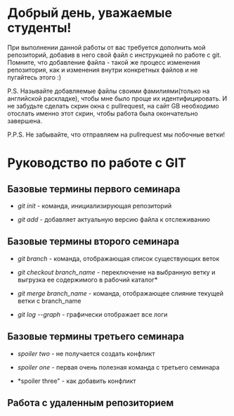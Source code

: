 # Добрый день, уважаемые студенты! 
  При выполнении данной работы от вас требуется дополнить мой репозиторий, добавив в него свой файл с инструкцией по работе с git. Помните, что добавление файла - такой же процесс изменения репозитория, как и изменения внутри конкретных файлов и не пугайтесь этого :)

  P.S. Называйте добавляемые файлы своими фамилиями(только на английской раскладке), чтобы мне было проще их идентифицировать. И не забудьте сделать скрин окна с pullrequest, на сайт GB необходимо отослать именно этот скрин, чтобы работа была окончательно завершена.

  P.P.S. Не забывайте, что отправляем на pullrequest мы побочные ветки!

  # Руководство по работе с GIT

## Базовые термины первого семинара

* *git init* - команда, инициализирующая репозиторий

* *git add* - добавляет актуальную версию файла к отслеживанию

## Базовые термины второго семинара

* *git branch* - команда, отображающая список существующих веток

* *git checkout branch_name* - переключение на выбранную ветку и выгрузка ее содержимого в рабочий каталог* 

* *git merge branch_name* - команда, отображающее слияние текущей ветки с branch_name

* *git log --graph* - графически отображает все логи

## Базовые термины третьего семинара

* *spoiler two* - не получается создать конфликт

* *spoiler one* - первая очень полезная команда с третьего семинара

* *spoiler three" - как добавить конфликт

## Работа с удаленным репозиторием